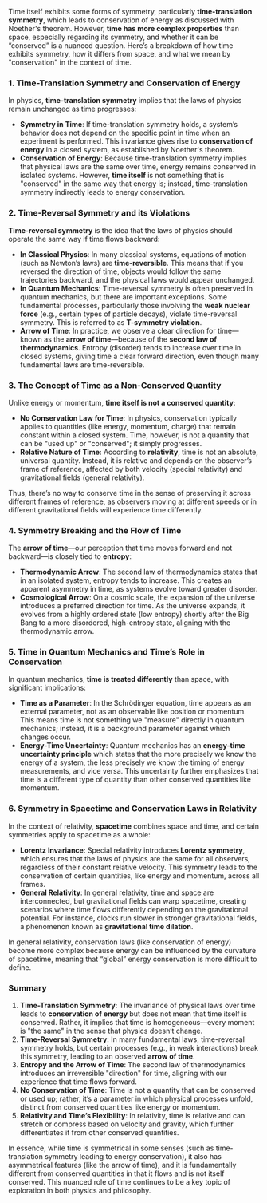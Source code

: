 Time itself exhibits some forms of symmetry, particularly **time-translation symmetry**, which leads to conservation of energy as discussed with Noether's theorem. However, **time has more complex properties** than space, especially regarding its symmetry, and whether it can be “conserved” is a nuanced question. Here’s a breakdown of how time exhibits symmetry, how it differs from space, and what we mean by "conservation" in the context of time.

### 1. **Time-Translation Symmetry** and Conservation of Energy

In physics, **time-translation symmetry** implies that the laws of physics remain unchanged as time progresses:
- **Symmetry in Time**: If time-translation symmetry holds, a system’s behavior does not depend on the specific point in time when an experiment is performed. This invariance gives rise to **conservation of energy** in a closed system, as established by Noether's theorem.
- **Conservation of Energy**: Because time-translation symmetry implies that physical laws are the same over time, energy remains conserved in isolated systems. However, **time itself** is not something that is "conserved" in the same way that energy is; instead, time-translation symmetry indirectly leads to energy conservation.

### 2. **Time-Reversal Symmetry** and its Violations

**Time-reversal symmetry** is the idea that the laws of physics should operate the same way if time flows backward:
- **In Classical Physics**: In many classical systems, equations of motion (such as Newton’s laws) are **time-reversible**. This means that if you reversed the direction of time, objects would follow the same trajectories backward, and the physical laws would appear unchanged.
- **In Quantum Mechanics**: Time-reversal symmetry is often preserved in quantum mechanics, but there are important exceptions. Some fundamental processes, particularly those involving the **weak nuclear force** (e.g., certain types of particle decays), violate time-reversal symmetry. This is referred to as **T-symmetry violation**.
- **Arrow of Time**: In practice, we observe a clear direction for time—known as the **arrow of time**—because of the **second law of thermodynamics**. Entropy (disorder) tends to increase over time in closed systems, giving time a clear forward direction, even though many fundamental laws are time-reversible.

### 3. **The Concept of Time as a Non-Conserved Quantity**

Unlike energy or momentum, **time itself is not a conserved quantity**:
- **No Conservation Law for Time**: In physics, conservation typically applies to quantities (like energy, momentum, charge) that remain constant within a closed system. Time, however, is not a quantity that can be "used up" or "conserved"; it simply progresses.
- **Relative Nature of Time**: According to **relativity**, time is not an absolute, universal quantity. Instead, it is relative and depends on the observer’s frame of reference, affected by both velocity (special relativity) and gravitational fields (general relativity).
  
Thus, there’s no way to conserve time in the sense of preserving it across different frames of reference, as observers moving at different speeds or in different gravitational fields will experience time differently.

### 4. **Symmetry Breaking and the Flow of Time**

The **arrow of time**—our perception that time moves forward and not backward—is closely tied to **entropy**:
- **Thermodynamic Arrow**: The second law of thermodynamics states that in an isolated system, entropy tends to increase. This creates an apparent asymmetry in time, as systems evolve toward greater disorder.
- **Cosmological Arrow**: On a cosmic scale, the expansion of the universe introduces a preferred direction for time. As the universe expands, it evolves from a highly ordered state (low entropy) shortly after the Big Bang to a more disordered, high-entropy state, aligning with the thermodynamic arrow.

### 5. **Time in Quantum Mechanics and Time’s Role in Conservation**

In quantum mechanics, **time is treated differently** than space, with significant implications:
- **Time as a Parameter**: In the Schrödinger equation, time appears as an external parameter, not as an observable like position or momentum. This means time is not something we "measure" directly in quantum mechanics; instead, it is a background parameter against which changes occur.
- **Energy-Time Uncertainty**: Quantum mechanics has an **energy-time uncertainty principle** which states that the more precisely we know the energy of a system, the less precisely we know the timing of energy measurements, and vice versa. This uncertainty further emphasizes that time is a different type of quantity than other conserved quantities like momentum.

### 6. **Symmetry in Spacetime and Conservation Laws in Relativity**

In the context of relativity, **spacetime** combines space and time, and certain symmetries apply to spacetime as a whole:
- **Lorentz Invariance**: Special relativity introduces **Lorentz symmetry**, which ensures that the laws of physics are the same for all observers, regardless of their constant relative velocity. This symmetry leads to the conservation of certain quantities, like energy and momentum, across all frames.
- **General Relativity**: In general relativity, time and space are interconnected, but gravitational fields can warp spacetime, creating scenarios where time flows differently depending on the gravitational potential. For instance, clocks run slower in stronger gravitational fields, a phenomenon known as **gravitational time dilation**.

In general relativity, conservation laws (like conservation of energy) become more complex because energy can be influenced by the curvature of spacetime, meaning that “global” energy conservation is more difficult to define.

### Summary

1. **Time-Translation Symmetry**: The invariance of physical laws over time leads to **conservation of energy** but does not mean that time itself is conserved. Rather, it implies that time is homogeneous—every moment is "the same" in the sense that physics doesn’t change.
2. **Time-Reversal Symmetry**: In many fundamental laws, time-reversal symmetry holds, but certain processes (e.g., in weak interactions) break this symmetry, leading to an observed **arrow of time**.
3. **Entropy and the Arrow of Time**: The second law of thermodynamics introduces an irreversible "direction" for time, aligning with our experience that time flows forward.
4. **No Conservation of Time**: Time is not a quantity that can be conserved or used up; rather, it’s a parameter in which physical processes unfold, distinct from conserved quantities like energy or momentum.
5. **Relativity and Time’s Flexibility**: In relativity, time is relative and can stretch or compress based on velocity and gravity, which further differentiates it from other conserved quantities.

In essence, while time is symmetrical in some senses (such as time-translation symmetry leading to energy conservation), it also has asymmetrical features (like the arrow of time), and it is fundamentally different from conserved quantities in that it flows and is not itself conserved. This nuanced role of time continues to be a key topic of exploration in both physics and philosophy.

